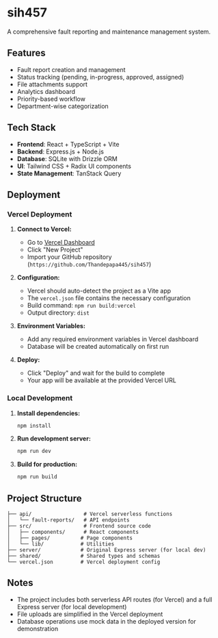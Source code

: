 # sih457

A comprehensive fault reporting and maintenance management system.

## Features

- Fault report creation and management
- Status tracking (pending, in-progress, approved, assigned)
- File attachments support
- Analytics dashboard
- Priority-based workflow
- Department-wise categorization

## Tech Stack

- **Frontend**: React + TypeScript + Vite
- **Backend**: Express.js + Node.js
- **Database**: SQLite with Drizzle ORM
- **UI**: Tailwind CSS + Radix UI components
- **State Management**: TanStack Query

## Deployment

### Vercel Deployment

1. **Connect to Vercel:**
   - Go to [Vercel Dashboard](https://vercel.com/dashboard)
   - Click "New Project"
   - Import your GitHub repository (`https://github.com/Thandepapa445/sih457`)

2. **Configuration:**
   - Vercel should auto-detect the project as a Vite app
   - The `vercel.json` file contains the necessary configuration
   - Build command: `npm run build:vercel`
   - Output directory: `dist`

3. **Environment Variables:**
   - Add any required environment variables in Vercel dashboard
   - Database will be created automatically on first run

4. **Deploy:**
   - Click "Deploy" and wait for the build to complete
   - Your app will be available at the provided Vercel URL

### Local Development

1. **Install dependencies:**
   ```bash
   npm install
   ```

2. **Run development server:**
   ```bash
   npm run dev
   ```

3. **Build for production:**
   ```bash
   npm run build
   ```

## Project Structure

```
├── api/                 # Vercel serverless functions
│   └── fault-reports/   # API endpoints
├── src/                 # Frontend source code
│   ├── components/      # React components
│   ├── pages/          # Page components
│   └── lib/            # Utilities
├── server/             # Original Express server (for local dev)
├── shared/             # Shared types and schemas
└── vercel.json         # Vercel deployment config
```

## Notes

- The project includes both serverless API routes (for Vercel) and a full Express server (for local development)
- File uploads are simplified in the Vercel deployment
- Database operations use mock data in the deployed version for demonstration

